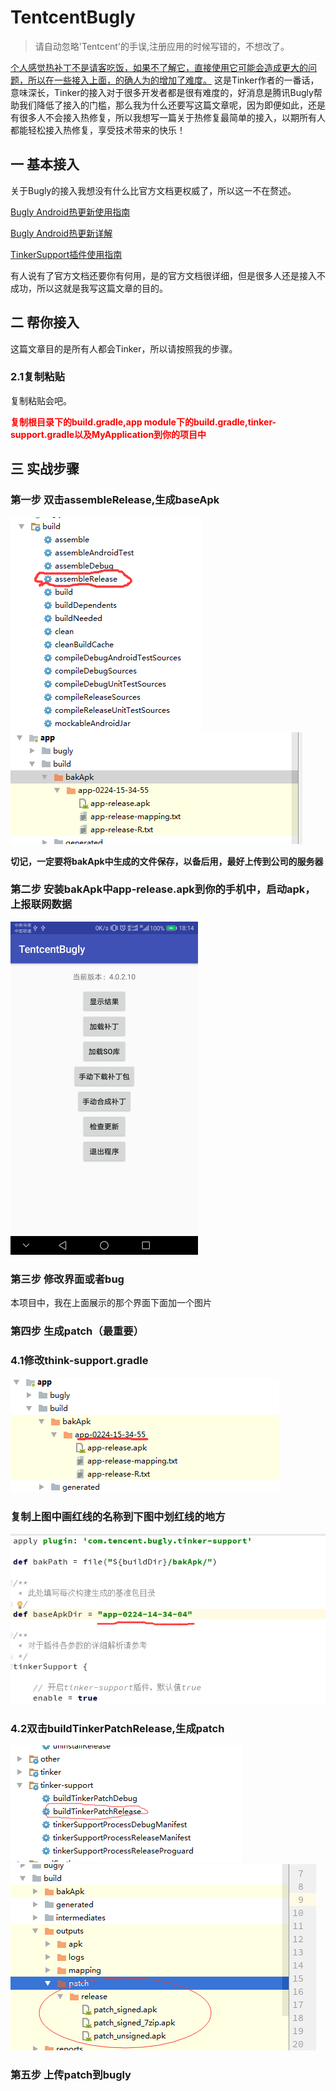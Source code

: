 # TentcentBugly
>请自动忽略'Tentcent'的手误,注册应用的时候写错的，不想改了。

[个人感觉热补丁不是请客吃饭，如果不了解它，直接使用它可能会造成更大的问题，所以在一些接入上面，的确人为的增加了难度。](https://github.com/WeMobileDev/article/blob/master/Tinker%EF%BC%9A%E6%8A%80%E6%9C%AF%E7%9A%84%E5%88%9D%E5%BF%83%E4%B8%8E%E5%9D%9A%E6%8C%81.md)
这是Tinker作者的一番话，意味深长，Tinker的接入对于很多开发者都是很有难度的，好消息是腾讯Bugly帮助我们降低了接入的门槛，那么我为什么还要写这篇文章呢，因为即便如此，还是有很多人不会接入热修复，所以我想写一篇关于热修复最简单的接入，以期所有人都能轻松接入热修复，享受技术带来的快乐！
## 一 基本接入
关于Bugly的接入我想没有什么比官方文档更权威了，所以这一不在赘述。

[Bugly Android热更新使用指南](https://bugly.qq.com/docs/user-guide/instruction-manual-android-hotfix/?v=20180119105842)

[Bugly Android热更新详解](https://bugly.qq.com/docs/user-guide/instruction-manual-android-hotfix-demo/?v=20170912151050)

[TinkerSupport插件使用指南](https://bugly.qq.com/docs/utility-tools/plugin-gradle-hotfix/?v=20170912151050)

有人说有了官方文档还要你有何用，是的官方文档很详细，但是很多人还是接入不成功，所以这就是我写这篇文章的目的。

## 二 帮你接入
这篇文章目的是所有人都会Tinker，所以请按照我的步骤。
### 2.1复制粘贴
复制粘贴会吧。

**<font color=red>复制根目录下的build.gradle,app module下的build.gradle,tinker-support.gradle以及MyApplication到你的项目中</font>**
## 三 实战步骤
### 第一步 双击assembleRelease,生成baseApk
![](https://github.com/ainiyiwan/TentcentBugly/blob/master/png/assemble_release.png)
![](https://github.com/ainiyiwan/TentcentBugly/blob/master/png/bakApk.jpg)

**切记，一定要将bakApk中生成的文件保存，以备后用，最好上传到公司的服务器**
### 第二步 安装bakApk中app-release.apk到你的手机中，启动apk，上报联网数据
<img src="https://github.com/ainiyiwan/TentcentBugly/blob/master/png/before.png" width = "300"/>

### 第三步 修改界面或者bug
本项目中，我在上面展示的那个界面下面加一个图片
### 第四步 生成patch（最重要）
### 4.1修改think-support.gradle
![](https://github.com/ainiyiwan/TentcentBugly/blob/master/png/copy_name.jpg)

### 复制上图中画红线的名称到下图中划红线的地方

![](https://github.com/ainiyiwan/TentcentBugly/blob/master/png/paste_name.jpg)

### 4.2双击buildTinkerPatchRelease,生成patch
![](https://github.com/ainiyiwan/TentcentBugly/blob/master/png/buildTinkerPatchRelease.jpg)
![](https://github.com/ainiyiwan/TentcentBugly/blob/master/png/patch.jpg)

### 第五步 上传patch到bugly

